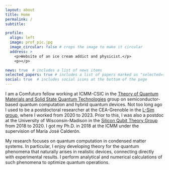 ```yaml
---
layout: about
title: Home
permalink: /
subtitle: 

profile:
  align: left
  image: prof_pic.jpg
  image_circular: false # crops the image to make it circular
  address: >
    <p>Website of an ice cream addict and physicist.</p>
    <p></p>

news: true  # includes a list of news items
selected_papers: true # includes a list of papers marked as "selected={true}"
social: true  # includes social icons at the bottom of the page
---
```


I am a Comfuturo fellow working at ICMM-CSIC in the <a href="https://wp.icmm.csic.es/tqe/">Theory of Quantum Materials and Solid State Quantum Technologies</a> group on semiconductor-based quantum computation and hybrid quantum devices. Not too long ago I used to be a postdoctoral researcher at the CEA-Grenoble in the <a href='https://www.mem-lab.fr/L_SIM'>L-Sim group</a>, where I worked from 2020 to 2023. Prior to this, I was also a postdoc at the University of Wisconsin-Madison in the <a href='https://pages.physics.wisc.edu/~friesen/group.html'>Silicon Qubit Theory Group</a> from 2018 to 2020. I got my Ph.D. in 2018 at the ICMM under the supervision of María José Calderón.

My research focuses on quantum computation in condensed matter systems. In particular, I enjoy developing theory for the quantum phenomena that naturally arises in realistic devices, connecting directly with experimental results. I perform analytical and numerical calculations of such phenomena to optimize quantum operations.
